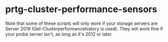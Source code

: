 # prtg-cluster-performance-sensors
 
Note that some of these scripts will only work if your storage servers are Server 2019 (Get-Clusterperformancehistory is used). They will work fine if your probe server isn't, as long as it's 2012 or later.
